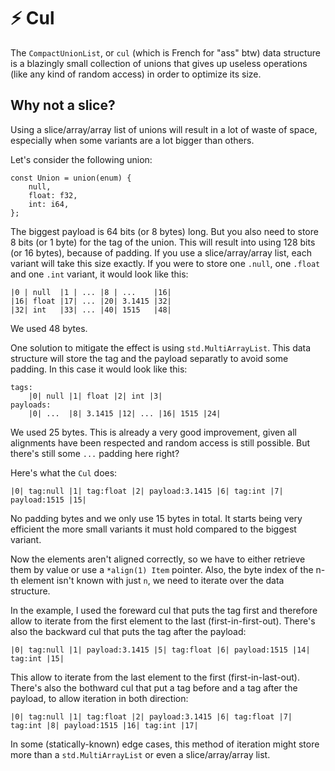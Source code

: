# ⚡ Cul

The `CompactUnionList`, or `cul` (which is French for "ass" btw) data structure is a blazingly small collection of unions that gives up useless operations (like any kind of random access) in order to optimize its size.

## Why not a slice?

Using a slice/array/array list of unions will result in a lot of waste of space, especially when some variants are a lot bigger than others.

Let's consider the following union:

```zig
const Union = union(enum) {
    null,
    float: f32,
    int: i64,
};
```

The biggest payload is 64 bits (or 8 bytes) long. But you also need to store 8 bits (or 1 byte) for the tag of the union. This will result into using 128 bits (or 16 bytes), because of padding. If you use a slice/array/array list, each variant will take this size exactly. If you were to store one `.null`, one `.float` and one `.int` variant, it would look like this:


```
|0 | null  |1 | ... |8 | ...    |16|
|16| float |17| ... |20| 3.1415 |32|
|32| int   |33| ... |40| 1515   |48|
```

We used 48 bytes.

One solution to mitigate the effect is using `std.MultiArrayList`. This data structure will store the tag and the payload separatly to avoid some padding. In this case it would look like this:

```
tags:
    |0| null |1| float |2| int |3|
payloads:
    |0| ...  |8| 3.1415 |12| ... |16| 1515 |24|
```

We used 25 bytes. This is already a very good improvement, given all alignments have been respected and random access is still possible. But there's still some `...` padding here right?

Here's what the `Cul` does:

```
|0| tag:null |1| tag:float |2| payload:3.1415 |6| tag:int |7| payload:1515 |15|
```

No padding bytes and we only use 15 bytes in total. It starts being very efficient the more small variants it must hold compared to the biggest variant.

Now the elements aren't aligned correctly, so we have to either retrieve them by value or use a `*align(1) Item` pointer. Also, the byte index of the n-th element isn't known with just `n`, we need to iterate over the data structure.

In the example, I used the foreward cul that puts the tag first and therefore allow to iterate from the first element to the last (first-in-first-out). There's also the backward cul that puts the tag after the payload:

```
|0| tag:null |1| payload:3.1415 |5| tag:float |6| payload:1515 |14| tag:int |15|
```

This allow to iterate from the last element to the first (first-in-last-out). There's also the bothward cul that put a tag before and a tag after the payload, to allow iteration in both direction:

```
|0| tag:null |1| tag:float |2| payload:3.1415 |6| tag:float |7| tag:int |8| payload:1515 |16| tag:int |17| 
```

In some (statically-known) edge cases, this method of iteration might store more than a `std.MultiArrayList` or even a slice/array/array list. 

